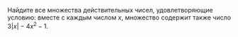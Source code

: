 Найдите все множества действительных чисел, удовлетворяющие условию: вместе с каждым числом $x$, множество содержит также число $3|x|-4x^2-1$.